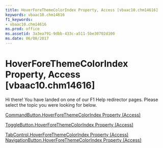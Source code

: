 ```yaml
---
title: HoverForeThemeColorIndex Property, Access [vbaac10.chm14616]
keywords: vbaac10.chm14616
f1_keywords:
- vbaac10.chm14616
ms.prod: office
ms.assetid: 3a3ea791-9dbb-433c-a511-5be30702d100
ms.date: 06/08/2017
---
```



# HoverForeThemeColorIndex Property, Access [vbaac10.chm14616]

Hi there! You have landed on one of our F1 Help redirector pages. Please select the topic you were looking for below.

[CommandButton.HoverForeThemeColorIndex Property (Access)](http://msdn.microsoft.com/library/7952f076-a8ac-c6d3-72f7-23e8365d8a16%28Office.15%29.aspx)

[ToggleButton.HoverForeThemeColorIndex Property (Access)](http://msdn.microsoft.com/library/7159df87-2817-7cab-7e3c-23f0c4613796%28Office.15%29.aspx)

[TabControl.HoverForeThemeColorIndex Property (Access)](http://msdn.microsoft.com/library/75ffbe8c-2257-8cb7-4ee0-ab6e22e52a4f%28Office.15%29.aspx)
[NavigationButton.HoverForeThemeColorIndex Property (Access)](http://msdn.microsoft.com/library/0fe67489-953c-294b-a226-c746e0321782%28Office.15%29.aspx)

